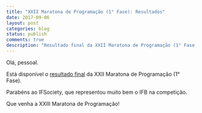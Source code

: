 ```yaml
---
title: "XXII Maratona de Programação (1° Fase): Resultados"
date: 2017-09-06
layout: post
categories: blog
status: publish
comments: true
description: "Resultado final da XXII Maratona de Programação (1° Fase)"
---
```



Olá, pessoal.

Está disponível o [resultado final]({site.url}/competicoes-anteriores) da XXII Maratona de Programação (1° Fase).

Parabéns ao IFSociety, que representou muito bem o IFB na competição.

Que venha a XXIII Maratona de Programação!
